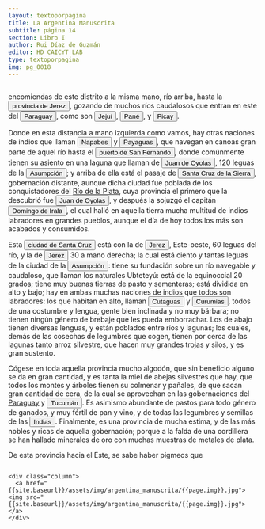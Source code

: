 ```yaml
---
layout: textoporpagina
title: La Argentina Manuscrita
subtitle: página 14
section: Libro I
author: Rui Díaz de Guzmán
editor: HD CAICYT LAB
type: textoporpagina
img: pg_0018
---
```


<div class="row">
    <div class="column">

<p>encomiendas de este distrito a la misma mano, río arriba, hasta la <a href="https://recogito.pelagios.org/document/wzqxhk0h3vpikm/part/1/edit#23843df7-93db-4a37-b31c-46dfc5030d3e" target="_blank"><button class="balloon" data-balloon-pos="up" data-balloon-length="large" data-balloon="Territorios al norte del río Paraguay, y organizados en torno a la ciudad de Santiago de Jerez (1593-1632) fundada en la confluencia de los ríos Miranda (Mbotetey o Ipaneme) y el Aquidauana. Dependían políticamente de Asunción.">provincia de Jerez</button></a>, gozando de muchos ríos caudalosos que entran en este del <button class="balloon" data-balloon-pos="up" data-balloon-length="large" data-balloon="Refiere al río Paraguay">Paraguay</button>, como son <button class="balloon" data-balloon-pos="up" data-balloon-length="large" data-balloon="Río del mismo nombre en Paraguay. Desemboca en el río Paraguay, sobre la ribera este.">Jejuí</button>, <button class="balloon" data-balloon-pos="up" data-balloon-length="large" data-balloon="Río del Paraguay, actualmente llamado Ypané. Desemboca en la ribera este del Paraguay unos kilómetros al sur de la ciudad de Concepción.">Pané</button>, y <button class="balloon" data-balloon-pos="up" data-balloon-length="large" data-balloon="O Piray, es un río que también desemboca en el Paraguay en su ribera este, actualmente recibe el nombre de Aquidabán.">Picay</button>.</p> <p>Donde en esta distancia a mano izquierda como vamos, hay otras naciones de indios que llaman <button class="balloon" data-balloon-pos="up" data-balloon-length="large" data-balloon="Podría tratarse de una parcialidad guaycurú, naparús.">Napabes</button> y <button class="balloon" data-balloon-pos="up" data-balloon-length="large" data-balloon="Los payaguás formaban parte del grupo lingüístico mataco-guaycurú. Han sido insistentemente descriptos por la literatura etnográfica clásica como irredimibles &quot;corsarios&quot; del Paraguay, que atacaban por igual a guaraníes y españoles, siendo actores cruciales de la historia de la temprana explotación y conquista de la región platense. Estudios más recientes criticaron esta evaluación etnocéntrica.">Payaguas</button>, que navegan en canoas gran parte de aquel río hasta el <button class="balloon" data-balloon-pos="up" data-balloon-length="large" data-balloon="Un puerto ubicado sobre la orilla oriental del río Paraguay, algo más al norte del cerro Pan de Azúcar.">puerto de San Fernando</button>, donde comúnmente tienen su asiento en una laguna que llaman de <button class="balloon" data-balloon-pos="up" data-balloon-length="large" data-balloon="Refiere a Juan de Ayolas (Briviesca de la Bureba, Castilla, 1493 o ¿1510?–Candelaria del Chaco Boreal, gobernación del Río de la Plata y del Paraguay, 1538), explorador español, fundador de la primera Buenos Aires, acompañando al adelantado Pedro de Mendoza, y que fuera nombrado como teniente de gobernador general de Asunción en 1537, para convertirse luego en gobernador del Río de la Plata y del Paraguay pero nunca ejercería como tal por estar en plena exploración.">Juan de Oyolas</button>, 120 leguas de la <a href="https://recogito.pelagios.org/document/wzqxhk0h3vpikm/part/1/edit#68282b35-cd55-4320-b01b-6e3a601e0248" target="_blank"><button class="balloon" data-balloon-pos="up" data-balloon-length="large" data-balloon="Refiere a Asunción del Paraguay.">Asumpción</button></a>; y arriba de ella está el pasaje de <a href="https://recogito.pelagios.org/document/wzqxhk0h3vpikm/part/1/edit#69ce2b89-3870-4955-882e-1c7a0e7ecb81" target="_blank"><button class="balloon" data-balloon-pos="up" data-balloon-length="large" data-balloon="Este asentamiento fue fundado por un conquistador de Asunción, Nuflo de Chávez en 1561. La ciudad sufrió varios traslados en el curso de su historia hasta establecerse dónde se encuentra hoy en día. El primer sitio de la fundación fue en la serranía de Chiquitos, a orilla del río Sutó.">Santa Cruz de la Sierra</button></a>, gobernación distante, aunque dicha ciudad fue poblada de los conquistadores del <a href="https://recogito.pelagios.org/document/wzqxhk0h3vpikm/part/1/edit#0bda5d02-c882-42b5-ba2c-bfebf58d5083" target="_blank">Río de la Plata</a>, cuya provincia el primero que la descubrió fue <button class="balloon" data-balloon-pos="up" data-balloon-length="large" data-balloon="Refiere a Juan de Ayolas (Briviesca de la Bureba, Castilla, 1493 o ¿1510?–Candelaria del Chaco Boreal, gobernación del Río de la Plata y del Paraguay, 1538), explorador español, fundador de la primera Buenos Aires, acompañando al adelantado Pedro de Mendoza, y que fuera nombrado como teniente de gobernador general de Asunción en 1537, para convertirse luego en gobernador del Río de la Plata y del Paraguay pero nunca ejercería como tal por estar en plena exploración.">Juan de Oyolas</button>, y después la sojuzgó el capitán <button class="balloon" data-balloon-pos="up" data-balloon-length="large" data-balloon="Domingo Martínez de Irala, conquistador y colonizador español (Vergara de la Hermandad de Guipúzcoa, Castilla, 1509-Asunción del Paraguay, 03/10/1556). Ocupó tres veces el cargo de gobernador interino del Río de la Plata y del Paraguay, en los períodos de 1539 a 1542, de 1544 hasta 1548 y por último desde 1549. Carlos V lo nombró como titular en el cargo en 1555, lo sería hasta su fallecimiento.">Domingo de Irala</button>, el cual halló en aquella tierra mucha multitud de indios labradores en grandes pueblos, aunque el día de hoy todos los más son acabados y consumidos.</p> <p>Esta <a href="https://recogito.pelagios.org/document/wzqxhk0h3vpikm/part/1/edit#46e8855f-86cc-4322-a97d-cebee79a9ace" target="_blank"><button class="balloon" data-balloon-pos="up" data-balloon-length="large" data-balloon="Este asentamiento fue fundado por un conquistador de Asunción, Nuflo de Chávez en 1561. La ciudad sufrió varios traslados en el curso de su historia hasta establecerse dónde se encuentra hoy en día. El primer sitio de la fundación fue en la serranía de Chiquitos, a orilla del río Sutó.">ciudad de Santa Cruz</button></a> está con la de <a href="https://recogito.pelagios.org/document/wzqxhk0h3vpikm/part/1/edit#86afc6e3-b7af-4df0-bb87-7c213d1ea91a" target="_blank"><button class="balloon" data-balloon-pos="up" data-balloon-length="large" data-balloon="Refiere a Santiago de Jerez (1593) fundada en la confluencia de los ríos Miranda y Aquidauana.">Jerez</button></a>, Este-oeste, 60 leguas del río, y la de <a href="https://recogito.pelagios.org/document/wzqxhk0h3vpikm/part/1/edit#12fe503d-c28c-4712-b239-ada3a6e9c7cd" target="_blank"><button class="balloon" data-balloon-pos="up" data-balloon-length="large" data-balloon="Refiere a Santiago de Jerez (1593) fundada en la confluencia de los ríos Miranda y Aquidauana.">Jerez</button></a> 30 a mano derecha; la cual está ciento y tantas leguas de la ciudad de la <a href="https://recogito.pelagios.org/document/wzqxhk0h3vpikm/part/1/edit#af76715c-b379-4299-9c83-325fa6b8deb4" target="_blank"><button class="balloon" data-balloon-pos="up" data-balloon-length="large" data-balloon="Refiere a Asunción del Paraguay.">Asumpción</button></a>: tiene su fundación sobre un río navegable y caudaloso, que llaman los naturales Ubteteyú: está de la equinoccial 20 grados; tiene muy buenas tierras de pasto y sementeras; está dividida en alto y bajo; hay en ambas muchas naciones de indios que todos son labradores: los que habitan en alto, llaman <button class="balloon" data-balloon-pos="up" data-balloon-length="large" data-balloon="Sociedad nativa que se hallaba extendida en lo que hoy es el estado brasileño de Minas Gerais.">Cutaguas</button> y <button class="balloon" data-balloon-pos="up" data-balloon-length="large" data-balloon="Podría tratarse de una parcialidad de los cutaguas, debido a las similitudes de ambos grupos en costumbres y lengua.">Curumias</button>, todos de una costumbre y lengua, gente bien inclinada y no muy bárbara; no tienen ningún género de brebaje que les pueda emborrachar. Los de abajo tienen diversas lenguas, y están poblados entre ríos y lagunas; los cuales, demás de las cosechas de legumbres que cogen, tienen por cerca de las lagunas tanto arroz silvestre, que hacen muy grandes trojas y silos, y es gran sustento.</p> <p>Cógese en toda aquella provincia mucho algodón, que sin beneficio alguno se da en gran cantidad, y es tanta la miel de abejas silvestres que hay, que todos los montes y árboles tienen su colmenar y pañales, de que sacan gran cantidad de cera, de la cual se aprovechan en las gobernaciones del <a href="https://recogito.pelagios.org/document/wzqxhk0h3vpikm/part/1/edit#e8866c07-12ee-4ba4-8648-4d186c1b7fc4" target="_blank">Paraguay</a> y <a href="https://recogito.pelagios.org/document/wzqxhk0h3vpikm/part/1/edit#ce8832f1-9b74-45d3-b958-25bfa181fdc1" target="_blank"><button class="balloon" data-balloon-pos="up" data-balloon-length="large" data-balloon="La gobernación de Tucumán se establece en 1563, los territorios que la integraban (las actuales provincias argentinas de Tucumán, Jujuy, Salta, Santiago del Estero y Catamarca) fueron conquistados y colonizados en la primera mitad del siglo XVI a partir de avanzadas provenientes de Asunción, Chile y Perú.">Tucumán</button></a>. Es asimismo abundante de pastos para todo género de ganados, y muy fértil de pan y vino, y de todas las legumbres y semillas de las <button class="balloon" data-balloon-pos="up" data-balloon-length="large" data-balloon="Las Indias Occidentales, una forma muy extendida de denominar a América en todo el período colonial.">Indias</button>. Finalmente, es una provincia de mucha estima, y de las más nobles y ricas de aquella gobernación; porque a la falda de una cordillera se han hallado minerales de oro con muchas muestras de metales de plata.</p> <p>De esta provincia hacia el Este, se sabe haber pigmeos que
	</div>

    <div class="column">
      <a href="{{site.baseurl}}/assets/img/argentina_manuscrita/{{page.img}}.jpg"><img src="{{site.baseurl}}/assets/img/argentina_manuscrita/{{page.img}}.jpg"></a>
    </div>
</div>